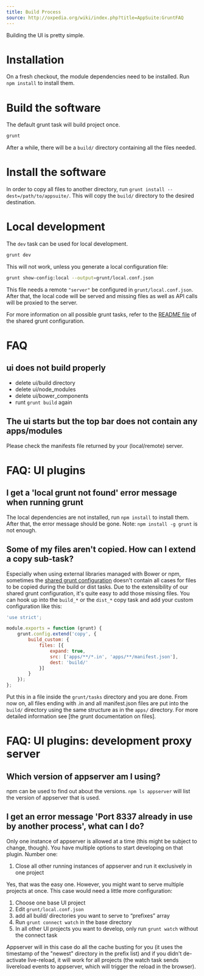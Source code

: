 ```yaml
---
title: Build Process
source: http://oxpedia.org/wiki/index.php?title=AppSuite:GruntFAQ
---
```


Building the UI is pretty simple.

# Installation

On a fresh checkout, the module dependencies need to be installed.
Run `npm install` to install them.

# Build the software

The default grunt task will build project once.

```bash
grunt
```

After a while, there will be a `build/` directory containing all the files needed.

# Install the software

In order to copy all files to another directory, run `grunt install --dest=/path/to/appsuite/`.
This will copy the `build/` directory to the desired destination.

# Local development

The `dev` task can be used for local development.

```bash
grunt dev
```

This will not work, unless you generate a local configuration file:

```bash
grunt show-config:local --output=grunt/local.conf.json
```

This file needs a remote `"server"` be configured in `grunt/local.conf.json`.
After that, the local code will be served and missing files as well as API calls will be proxied to the server.

For more information on all possible grunt tasks, refer to the [README file](https://github.com/Open-Xchange-Frontend/shared-grunt-config#tasks)
of the shared grunt configuration.

# FAQ

## ui does not build properly

- delete ui/build directory
- delete ui/node_modules
- delete ui/bower_components
- runt `grunt build` again

## The ui starts but the top bar does not contain any apps/modules

Please check the manifests file returned by your (local/remote) server.

# FAQ: UI plugins

## I get a 'local grunt not found' error message when running grunt

The local dependencies are not installed, run `npm install` to install them. After that, the error message should be gone. Note: `npm install -g grunt` is not enough.

## Some of my files aren't copied. How can I extend a copy sub-task?

Especially when using external libraries managed with Bower or npm, sometimes the [shared grunt configuration](https://github.com/Open-Xchange-Frontend/shared-grunt-config) doesn't contain all cases for files to be copied during the build or dist tasks.
Due to the extensibility of our shared grunt configuration, it's quite easy to add those missing files.
You can hook up into the `build_*` or the `dist_*` copy task and add your custom configuration like this:

```JavaScript
'use strict';

module.exports = function (grunt) {
    grunt.config.extend('copy', {
        build_custom: {
            files: [{
                expand: true,
                src: ['apps/**/*.in', 'apps/**/manifest.json'],
                dest: 'build/'
            }]
        }
    });
};
```

Put this in a file inside the `grunt/tasks` directory and you are done. From now on, all files ending with .in and all manifest.json files are put into the `build/` directory using the same structure as in the `apps/` directory.
For more detailed information see [the grunt documentation on files].

# FAQ: UI plugins: development proxy server

## Which version of appserver am I using?

npm can be used to find out about the versions. `npm ls appserver` will list the version of appserver that is used.

## I get an error message 'Port 8337 already in use by another process', what can I do?

Only one instance of appserver is allowed at a time (this might be subject to change, though). You have multiple options to start developing on that plugin. Number one:

1.  Close all other running instances of appserver and run it exclusively in one project

Yes, that was the easy one. However, you might want to serve multiple projects at once. This case would need a little more configuration:

1.  Choose one base UI project
2.  Edit `grunt/local.conf.json`
3.  add all build/ directories you want to serve to “prefixes” array
4.  Run `grunt connect watch` in the base directory
5.  In all other UI projects you want to develop, only run `grunt watch` without the connect task

Appserver will in this case do all the cache busting for you (it uses the timestamp of the "newest" directory in the prefix list) and if you didn't de-activate live-reload, it will work for all projects (the watch task sends livereload events to appserver, which will trigger the reload in the browser).
